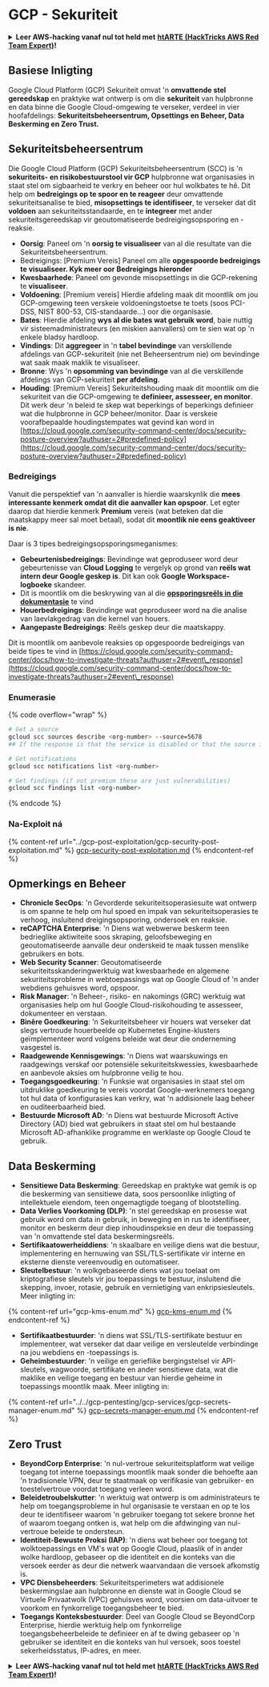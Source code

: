 # GCP - Sekuriteit

<details>

<summary><strong>Leer AWS-hacking vanaf nul tot held met</strong> <a href="https://training.hacktricks.xyz/courses/arte"><strong>htARTE (HackTricks AWS Red Team Expert)</strong></a><strong>!</strong></summary>

Ander maniere om HackTricks te ondersteun:

* As jy jou **maatskappy geadverteer wil sien in HackTricks** of **HackTricks in PDF wil aflaai** Kyk na die [**INSKRYWINGSPLANNE**](https://github.com/sponsors/carlospolop)!
* Kry die [**amptelike PEASS & HackTricks swag**](https://peass.creator-spring.com)
* Ontdek [**Die PEASS Familie**](https://opensea.io/collection/the-peass-family), ons versameling eksklusiewe [**NFTs**](https://opensea.io/collection/the-peass-family)
* **Sluit aan by die** 💬 [**Discord-groep**](https://discord.gg/hRep4RUj7f) of die [**telegram-groep**](https://t.me/peass) of **volg** ons op **Twitter** 🐦 [**@hacktricks\_live**](https://twitter.com/hacktricks\_live)**.**
* **Deel jou haktruuks deur PR's in te dien by die** [**HackTricks**](https://github.com/carlospolop/hacktricks) en [**HackTricks Cloud**](https://github.com/carlospolop/hacktricks-cloud) github-opslag.

</details>

## Basiese Inligting

Google Cloud Platform (GCP) Sekuriteit omvat 'n **omvattende stel gereedskap** en praktyke wat ontwerp is om die **sekuriteit** van hulpbronne en data binne die Google Cloud-omgewing te verseker, verdeel in vier hoofafdelings: **Sekuriteitsbeheersentrum, Opsettings en Beheer, Data Beskerming en Zero Trust.**

## **Sekuriteitsbeheersentrum**

Die Google Cloud Platform (GCP) Sekuriteitsbeheersentrum (SCC) is 'n **sekuriteits- en risikobestuurstool vir GCP** hulpbronne wat organisasies in staat stel om sigbaarheid te verkry en beheer oor hul wolkbates te hê. Dit help om **bedreigings op te spoor en te reageer** deur omvattende sekuriteitsanalise te bied, **misopsettings te identifiseer**, te verseker dat dit **voldoen** aan sekuriteitsstandaarde, en te **integreer** met ander sekuriteitsgereedskap vir geoutomatiseerde bedreigingsopsporing en -reaksie.

* **Oorsig**: Paneel om 'n **oorsig te visualiseer** van al die resultate van die Sekuriteitsbeheersentrum.
* Bedreigings: \[Premium Vereis] Paneel om alle **opgespoorde bedreigings te visualiseer. Kyk meer oor Bedreigings hieronder**
* **Kwesbaarhede**: Paneel om gevonde misopsettings in die GCP-rekening te **visualiseer**.
* **Voldoening**: \[Premium vereis] Hierdie afdeling maak dit moontlik om jou GCP-omgewing teen verskeie voldoeningstoetse te toets (soos PCI-DSS, NIST 800-53, CIS-standaarde...) oor die organisasie.
* **Bates**: Hierdie afdeling **wys al die bates wat gebruik word**, baie nuttig vir sisteemadministrateurs (en miskien aanvallers) om te sien wat op 'n enkele bladsy hardloop.
* **Vindings**: Dit **aggregeer** in 'n **tabel bevindinge** van verskillende afdelings van GCP-sekuriteit (nie net Beheersentrum nie) om bevindinge wat saak maak maklik te visualiseer.
* **Bronne**: Wys 'n **opsomming van bevindinge** van al die verskillende afdelings van GCP-sekuriteit **per afdeling**.
* **Houding**: \[Premium Vereis] Sekuriteitshouding maak dit moontlik om die sekuriteit van die GCP-omgewing te **definieer, assesseer, en monitor**. Dit werk deur 'n beleid te skep wat beperkings of beperkings definieer wat die hulpbronne in GCP beheer/monitor. Daar is verskeie voorafbepaalde houdingstempates wat gevind kan word in [https://cloud.google.com/security-command-center/docs/security-posture-overview?authuser=2#predefined-policy](https://cloud.google.com/security-command-center/docs/security-posture-overview?authuser=2#predefined-policy)

### **Bedreigings**

Vanuit die perspektief van 'n aanvaller is hierdie waarskynlik die **mees interessante kenmerk omdat dit die aanvaller kan opspoor**. Let egter daarop dat hierdie kenmerk **Premium** vereis (wat beteken dat die maatskappy meer sal moet betaal), sodat dit **moontlik nie eens geaktiveer is nie**.&#x20;

Daar is 3 tipes bedreigingsopsporingsmeganismes:

* **Gebeurtenisbedreigings**: Bevindinge wat geproduseer word deur gebeurtenisse van **Cloud Logging** te vergelyk op grond van **reëls wat intern deur Google geskep is**. Dit kan ook **Google Workspace-logboeke** skandeer.
* Dit is moontlik om die beskrywing van al die [**opsporingsreëls in die dokumentasie**](https://cloud.google.com/security-command-center/docs/concepts-event-threat-detection-overview?authuser=2#how\_works) te vind
* **Houerbedreigings**: Bevindinge wat geproduseer word na die analise van laevlakgedrag van die kernel van houers.
* **Aangepaste Bedreigings**: Reëls geskep deur die maatskappy.

Dit is moontlik om aanbevole reaksies op opgespoorde bedreigings van beide tipes te vind in [https://cloud.google.com/security-command-center/docs/how-to-investigate-threats?authuser=2#event\_response](https://cloud.google.com/security-command-center/docs/how-to-investigate-threats?authuser=2#event\_response)

### Enumerasie

{% code overflow="wrap" %}
```bash
# Get a source
gcloud scc sources describe <org-number> --source=5678
## If the response is that the service is disabled or that the source is not found, then, it isn't enabled

# Get notifications
gcloud scc notifications list <org-number>

# Get findings (if not premium these are just vulnerabilities)
gcloud scc findings list <org-number>
```
{% endcode %}

### Na-Exploit ná

{% content-ref url="../gcp-post-exploitation/gcp-security-post-exploitation.md" %}
[gcp-security-post-exploitation.md](../gcp-post-exploitation/gcp-security-post-exploitation.md)
{% endcontent-ref %}

## Opmerkings en Beheer

* **Chronicle SecOps**: 'n Gevorderde sekuriteitsoperasiesuite wat ontwerp is om spanne te help om hul spoed en impak van sekuriteitsoperasies te verhoog, insluitend dreigingsopsporing, ondersoek en reaksie.
* **reCAPTCHA Enterprise**: 'n Diens wat webwerwe beskerm teen bedrieglike aktiwiteite soos skraping, geloofsbeweging en geoutomatiseerde aanvalle deur onderskeid te maak tussen menslike gebruikers en bots.
* **Web Security Scanner**: Geoutomatiseerde sekuriteitsskanderingwerktuig wat kwesbaarhede en algemene sekuriteitsprobleme in webtoepassings wat op Google Cloud of 'n ander webdiens gehuisves word, opspoor.
* **Risk Manager**: 'n Beheer-, risiko- en nakomings (GRC) werktuig wat organisasies help om hul Google Cloud-risikohouding te assesseer, dokumenteer en verstaan.
* **Binêre Goedkeuring**: 'n Sekuriteitsbeheer vir houers wat verseker dat slegs vertroude houerbeelde op Kubernetes Engine-klusters geïmplementeer word volgens beleide wat deur die onderneming vasgestel is.
* **Raadgewende Kennisgewings**: 'n Diens wat waarskuwings en raadgewings verskaf oor potensiële sekuriteitskwessies, kwesbaarhede en aanbevole aksies om hulpbronne veilig te hou.
* **Toegangsgoedkeuring**: 'n Funksie wat organisasies in staat stel om uitdruklike goedkeuring te vereis voordat Google-werknemers toegang tot hul data of konfigurasies kan verkry, wat 'n addisionele laag beheer en ouditeerbaarheid bied.
* **Bestuurde Microsoft AD**: 'n Diens wat bestuurde Microsoft Active Directory (AD) bied wat gebruikers in staat stel om hul bestaande Microsoft AD-afhanklike programme en werklaste op Google Cloud te gebruik.

## Data Beskerming

* **Sensitiewe Data Beskerming**: Gereedskap en praktyke wat gemik is op die beskerming van sensitiewe data, soos persoonlike inligting of intellektuele eiendom, teen ongemagtigde toegang of blootstelling.
* **Data Verlies Voorkoming (DLP)**: 'n stel gereedskap en prosesse wat gebruik word om data in gebruik, in beweging en in rus te identifiseer, monitor en beskerm deur diep inhoudinspeksie en deur die toepassing van 'n omvattende stel data beskermingsreëls.
* **Sertifikaatowerheiddiens**: 'n skaalbare en veilige diens wat die bestuur, implementering en hernuwing van SSL/TLS-sertifikate vir interne en eksterne dienste vereenvoudig en outomatiseer.
* **Sleutelbestuur**: 'n wolkgebaseerde diens wat jou toelaat om kriptografiese sleutels vir jou toepassings te bestuur, insluitend die skepping, invoer, rotasie, gebruik en vernietiging van enkripsiesleutels. Meer inligting in:

{% content-ref url="gcp-kms-enum.md" %}
[gcp-kms-enum.md](gcp-kms-enum.md)
{% endcontent-ref %}

* **Sertifikaatbestuurder**: 'n diens wat SSL/TLS-sertifikate bestuur en implementeer, wat verseker dat daar veilige en versleutelde verbindinge na jou webdiens en -toepassings is.
* **Geheimbestuurder**: 'n veilige en gerieflike bergingstelsel vir API-sleutels, wagwoorde, sertifikate en ander sensitiewe data, wat die maklike en veilige toegang en bestuur van hierdie geheime in toepassings moontlik maak. Meer inligting in:

{% content-ref url="../../gcp-pentesting/gcp-services/gcp-secrets-manager-enum.md" %}
[gcp-secrets-manager-enum.md](../../gcp-pentesting/gcp-services/gcp-secrets-manager-enum.md)
{% endcontent-ref %}

## Zero Trust

* **BeyondCorp Enterprise**: 'n nul-vertroue sekuriteitsplatform wat veilige toegang tot interne toepassings moontlik maak sonder die behoefte aan 'n tradisionele VPN, deur te staatmaak op verifikasie van gebruiker- en toestelvertroue voordat toegang verleen word.
* **Beleidetroubelskutter**: 'n werktuig wat ontwerp is om administrateurs te help om toegangsprobleme in hul organisasie te verstaan en op te los deur te identifiseer waarom 'n gebruiker toegang tot sekere bronne het of waarom toegang ontken is, wat help om die afdwinging van nul-vertroue beleide te ondersteun.
* **Identiteit-Bewuste Proksi (IAP)**: 'n diens wat beheer oor toegang tot wolktoepassings en VM's wat op Google Cloud, plaaslik of in ander wolke hardloop, gebaseer op die identiteit en die konteks van die versoek eerder as deur die netwerk waarvandaan die versoek afkomstig is.
* **VPC Diensbeheerders**: Sekuriteitsperimeters wat addisionele beskermingslae aan hulpbronne en dienste wat in Google Cloud se Virtuele Privaatwolk (VPC) gehuisves word, voorsien om data-uitvoer te voorkom en fynkorrelige toegangsbeheer te bied.
* **Toegangs Konteksbestuurder**: Deel van Google Cloud se BeyondCorp Enterprise, hierdie werktuig help om fynkorrelige toegangsbeheerbeleide te definieer en af te dwing gebaseer op 'n gebruiker se identiteit en die konteks van hul versoek, soos toestel sekerheidsstatus, IP-adres, en meer.

<details>

<summary><strong>Leer AWS-hacking vanaf nul tot held met</strong> <a href="https://training.hacktricks.xyz/courses/arte"><strong>htARTE (HackTricks AWS Red Team Expert)</strong></a><strong>!</strong></summary>

Ander maniere om HackTricks te ondersteun:

* As jy wil sien dat jou **maatskappy geadverteer word in HackTricks** of **HackTricks aflaai in PDF-formaat** Kyk na die [**INSKRYWINGSPLANNE**](https://github.com/sponsors/carlospolop)!
* Kry die [**amptelike PEASS & HackTricks swag**](https://peass.creator-spring.com)
* Ontdek [**Die PEASS Familie**](https://opensea.io/collection/the-peass-family), ons versameling eksklusiewe [**NFTs**](https://opensea.io/collection/the-peass-family)
* **Sluit aan by die** 💬 [**Discord-groep**](https://discord.gg/hRep4RUj7f) of die [**telegram-groep**](https://t.me/peass) of **volg** ons op **Twitter** 🐦 [**@hacktricks\_live**](https://twitter.com/hacktricks\_live)**.**
* **Deel jou haktruuks deur PR's in te dien by die** [**HackTricks**](https://github.com/carlospolop/hacktricks) en [**HackTricks Cloud**](https://github.com/carlospolop/hacktricks-cloud) github-opslag.

</details>
